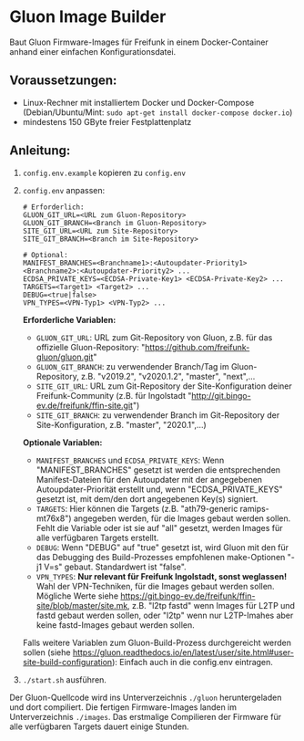 # Gluon Image Builder

Baut Gluon Firmware-Images für Freifunk in einem Docker-Container anhand einer einfachen Konfigurationsdatei.

## Voraussetzungen:
- Linux-Rechner mit installiertem Docker und Docker-Compose (Debian/Ubuntu/Mint: `sudo apt-get install docker-compose docker.io`)
- mindestens 150 GByte freier Festplattenplatz

## Anleitung:
1. `config.env.example` kopieren zu `config.env`
2. `config.env` anpassen:
   ```
   # Erforderlich:
   GLUON_GIT_URL=<URL zum Gluon-Repository>
   GLUON_GIT_BRANCH=<Branch im Gluon-Repository>
   SITE_GIT_URL=<URL zum Site-Repository>
   SITE_GIT_BRANCH=<Branch im Site-Repository>

   # Optional:
   MANIFEST_BRANCHES=<Branchname1>:<Autoupdater-Priority1> <Branchname2>:<Autoupdater-Priority2> ...
   ECDSA_PRIVATE_KEYS=<ECDSA-Private-Key1> <ECDSA-Private-Key2> ...
   TARGETS=<Target1> <Target2> ...
   DEBUG=<true|false>
   VPN_TYPES=<VPN-Typ1> <VPN-Typ2> ...
   ```

   **Erforderliche Variablen:**
   - `GLUON_GIT_URL`: URL zum Git-Repository von Gluon, z.B. für das offizielle Gluon-Repository: "https://github.com/freifunk-gluon/gluon.git"
   - `GLUON_GIT_BRANCH`: zu verwendender Branch/Tag im Gluon-Repository, z.B. "v2019.2", "v2020.1.2", "master", "next",...
   - `SITE_GIT_URL`: URL zum Git-Repository der Site-Konfiguration deiner Freifunk-Community (z.B. für Ingolstadt "http://git.bingo-ev.de/freifunk/ffin-site.git")
   - `SITE_GIT_BRANCH`: zu verwendender Branch im Git-Repository der Site-Konfiguration, z.B. "master", "2020.1",...)

   **Optionale Variablen:**
   - `MANIFEST_BRANCHES` und `ECDSA_PRIVATE_KEYS`: Wenn "MANIFEST_BRANCHES" gesetzt ist werden die entsprechenden Manifest-Dateien für den Autoupdater mit der angegebenen Autoupdater-Priorität erstellt und, wenn "ECDSA_PRIVATE_KEYS" gesetzt ist, mit dem/den dort angegebenen Key(s) signiert.
   - `TARGETS`: Hier können die Targets (z.B. "ath79-generic ramips-mt76x8") angegeben werden, für die Images gebaut werden sollen. Fehlt die Variable oder ist sie auf "all" gesetzt, werden Images für alle verfügbaren Targets erstellt.
   - `DEBUG`: Wenn "DEBUG" auf "true" gesetzt ist, wird Gluon mit den für das Debugging des Build-Prozesses empfohlenen make-Optionen "-j1 V=s" gebaut. Standardwert ist "false".
   - `VPN_TYPES`: **Nur relevant für Freifunk Ingolstadt, sonst weglassen!** Wahl der VPN-Techniken, für die Images gebaut werden sollen. Mögliche Werte siehe https://git.bingo-ev.de/freifunk/ffin-site/blob/master/site.mk, z.B. "l2tp fastd" wenn Images für L2TP und fastd gebaut werden sollen, oder "l2tp" wenn nur L2TP-Imahes aber keine fastd-Images gebaut werden sollen.


   Falls weitere Variablen zum Gluon-Build-Prozess durchgereicht werden sollen (siehe https://gluon.readthedocs.io/en/latest/user/site.html#user-site-build-configuration): Einfach auch in die config.env eintragen.

3. `./start.sh` ausführen.

Der Gluon-Quellcode wird ins Unterverzeichnis `./gluon` heruntergeladen und dort compiliert. Die fertigen Firmware-Images landen im Unterverzeichnis `./images`.
Das erstmalige Compilieren der Firmware für alle verfügbaren Targets dauert einige Stunden.
